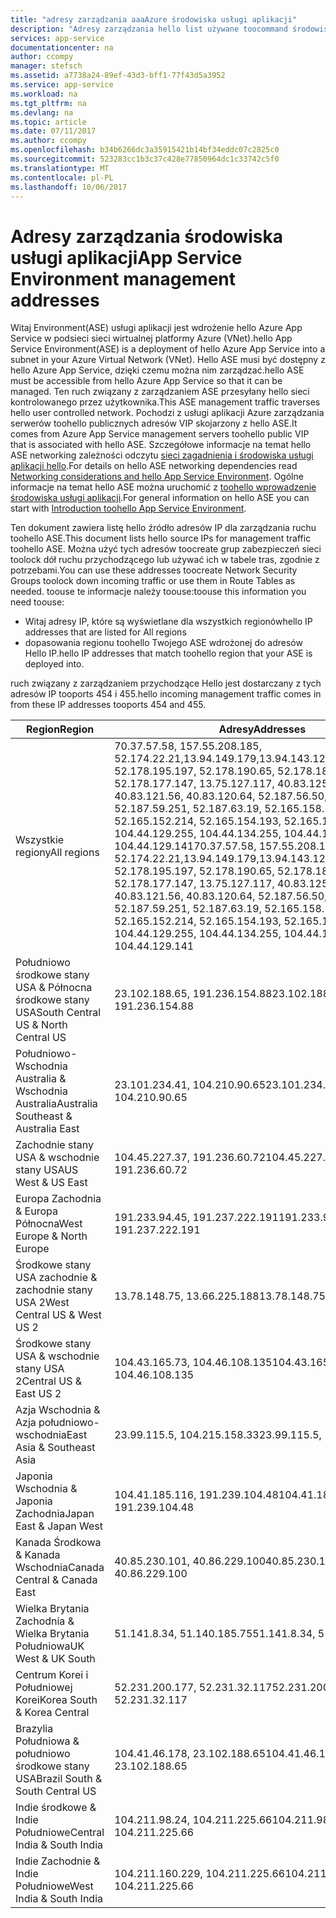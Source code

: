 ```yaml
---
title: "adresy zarządzania aaaAzure środowiska usługi aplikacji"
description: "Adresy zarządzania hello list używane toocommand środowiska usługi aplikacji"
services: app-service
documentationcenter: na
author: ccompy
manager: stefsch
ms.assetid: a7738a24-89ef-43d3-bff1-77f43d5a3952
ms.service: app-service
ms.workload: na
ms.tgt_pltfrm: na
ms.devlang: na
ms.topic: article
ms.date: 07/11/2017
ms.author: ccompy
ms.openlocfilehash: b34b6266dc3a35915421b14bf34eddc07c2825c0
ms.sourcegitcommit: 523283cc1b3c37c428e77850964dc1c33742c5f0
ms.translationtype: MT
ms.contentlocale: pl-PL
ms.lasthandoff: 10/06/2017
---
```

# <a name="app-service-environment-management-addresses"></a><span data-ttu-id="5593e-103">Adresy zarządzania środowiska usługi aplikacji</span><span class="sxs-lookup"><span data-stu-id="5593e-103">App Service Environment management addresses</span></span>

<span data-ttu-id="5593e-104">Witaj Environment(ASE) usługi aplikacji jest wdrożenie hello Azure App Service w podsieci sieci wirtualnej platformy Azure (VNet).</span><span class="sxs-lookup"><span data-stu-id="5593e-104">hello App Service Environment(ASE) is a deployment of hello Azure App Service into a subnet in your Azure Virtual Network (VNet).</span></span>  <span data-ttu-id="5593e-105">Hello ASE musi być dostępny z hello Azure App Service, dzięki czemu można nim zarządzać.</span><span class="sxs-lookup"><span data-stu-id="5593e-105">hello ASE must be accessible from hello Azure App Service so that it can be managed.</span></span>  <span data-ttu-id="5593e-106">Ten ruch związany z zarządzaniem ASE przesyłany hello sieci kontrolowanego przez użytkownika.</span><span class="sxs-lookup"><span data-stu-id="5593e-106">This ASE management traffic traverses hello user controlled network.</span></span>  <span data-ttu-id="5593e-107">Pochodzi z usługi aplikacji Azure zarządzania serwerów toohello publicznych adresów VIP skojarzony z hello ASE.</span><span class="sxs-lookup"><span data-stu-id="5593e-107">It comes from Azure App Service management servers toohello public VIP that is associated with hello ASE.</span></span>  <span data-ttu-id="5593e-108">Szczegółowe informacje na temat hello ASE networking zależności odczytu [sieci zagadnienia i środowiska usługi aplikacji hello][networking].</span><span class="sxs-lookup"><span data-stu-id="5593e-108">For details on hello ASE networking dependencies read [Networking considerations and hello App Service Environment][networking].</span></span>  <span data-ttu-id="5593e-109">Ogólne informacje na temat hello ASE można uruchomić z [toohello wprowadzenie środowiska usługi aplikacji][intro].</span><span class="sxs-lookup"><span data-stu-id="5593e-109">For general information on hello ASE you can start with [Introduction toohello App Service Environment][intro].</span></span>

<span data-ttu-id="5593e-110">Ten dokument zawiera listę hello źródło adresów IP dla zarządzania ruchu toohello ASE.</span><span class="sxs-lookup"><span data-stu-id="5593e-110">This document lists hello source IPs for management traffic toohello ASE.</span></span> <span data-ttu-id="5593e-111">Można użyć tych adresów toocreate grup zabezpieczeń sieci toolock dół ruchu przychodzącego lub używać ich w tabele tras, zgodnie z potrzebami.</span><span class="sxs-lookup"><span data-stu-id="5593e-111">You can use these addresses toocreate Network Security Groups toolock down incoming traffic or use them in Route Tables as needed.</span></span>  <span data-ttu-id="5593e-112">toouse te informacje należy toouse:</span><span class="sxs-lookup"><span data-stu-id="5593e-112">toouse this information you need toouse:</span></span>

* <span data-ttu-id="5593e-113">Witaj adresy IP, które są wyświetlane dla wszystkich regionów</span><span class="sxs-lookup"><span data-stu-id="5593e-113">hello IP addresses that are listed for All regions</span></span>
* <span data-ttu-id="5593e-114">dopasowania regionu toohello Twojego ASE wdrożonej do adresów Hello IP.</span><span class="sxs-lookup"><span data-stu-id="5593e-114">hello IP addresses that match toohello region that your ASE is deployed into.</span></span>

<span data-ttu-id="5593e-115">ruch związany z zarządzaniem przychodzące Hello jest dostarczany z tych adresów IP tooports 454 i 455.</span><span class="sxs-lookup"><span data-stu-id="5593e-115">hello incoming management traffic comes in from these IP addresses tooports 454 and 455.</span></span>

| <span data-ttu-id="5593e-116">Region</span><span class="sxs-lookup"><span data-stu-id="5593e-116">Region</span></span> | <span data-ttu-id="5593e-117">Adresy</span><span class="sxs-lookup"><span data-stu-id="5593e-117">Addresses</span></span> |
|--------|-----------|
| <span data-ttu-id="5593e-118">Wszystkie regiony</span><span class="sxs-lookup"><span data-stu-id="5593e-118">All regions</span></span> | <span data-ttu-id="5593e-119">70.37.57.58, 157.55.208.185, 52.174.22.21,13.94.149.179,13.94.143.126,13.94.141.115, 52.178.195.197, 52.178.190.65, 52.178.184.149, 52.178.177.147, 13.75.127.117, 40.83.125.161, 40.83.121.56, 40.83.120.64, 52.187.56.50, 52.187.63.37, 52.187.59.251, 52.187.63.19, 52.165.158.140, 52.165.152.214, 52.165.154.193, 52.165.153.122, 104.44.129.255, 104.44.134.255, 104.44.129.243, 104.44.129.141</span><span class="sxs-lookup"><span data-stu-id="5593e-119">70.37.57.58, 157.55.208.185, 52.174.22.21,13.94.149.179,13.94.143.126,13.94.141.115, 52.178.195.197, 52.178.190.65, 52.178.184.149, 52.178.177.147, 13.75.127.117, 40.83.125.161, 40.83.121.56, 40.83.120.64, 52.187.56.50, 52.187.63.37, 52.187.59.251, 52.187.63.19, 52.165.158.140, 52.165.152.214, 52.165.154.193, 52.165.153.122, 104.44.129.255, 104.44.134.255, 104.44.129.243, 104.44.129.141</span></span> |
| <span data-ttu-id="5593e-120">Południowo środkowe stany USA & Północna środkowe stany USA</span><span class="sxs-lookup"><span data-stu-id="5593e-120">South Central US & North Central US</span></span> | <span data-ttu-id="5593e-121">23.102.188.65, 191.236.154.88</span><span class="sxs-lookup"><span data-stu-id="5593e-121">23.102.188.65, 191.236.154.88</span></span> |
| <span data-ttu-id="5593e-122">Południowo-Wschodnia Australia & Wschodnia Australia</span><span class="sxs-lookup"><span data-stu-id="5593e-122">Australia Southeast & Australia East</span></span> | <span data-ttu-id="5593e-123">23.101.234.41, 104.210.90.65</span><span class="sxs-lookup"><span data-stu-id="5593e-123">23.101.234.41, 104.210.90.65</span></span> |
| <span data-ttu-id="5593e-124">Zachodnie stany USA & wschodnie stany USA</span><span class="sxs-lookup"><span data-stu-id="5593e-124">US West & US East</span></span> | <span data-ttu-id="5593e-125">104.45.227.37, 191.236.60.72</span><span class="sxs-lookup"><span data-stu-id="5593e-125">104.45.227.37, 191.236.60.72</span></span> |
| <span data-ttu-id="5593e-126">Europa Zachodnia & Europa Północna</span><span class="sxs-lookup"><span data-stu-id="5593e-126">West Europe & North Europe</span></span> | <span data-ttu-id="5593e-127">191.233.94.45, 191.237.222.191</span><span class="sxs-lookup"><span data-stu-id="5593e-127">191.233.94.45, 191.237.222.191</span></span> |
| <span data-ttu-id="5593e-128">Środkowe stany USA zachodnie & zachodnie stany USA 2</span><span class="sxs-lookup"><span data-stu-id="5593e-128">West Central US & West US 2</span></span> | <span data-ttu-id="5593e-129">13.78.148.75, 13.66.225.188</span><span class="sxs-lookup"><span data-stu-id="5593e-129">13.78.148.75, 13.66.225.188</span></span> |
| <span data-ttu-id="5593e-130">Środkowe stany USA & wschodnie stany USA 2</span><span class="sxs-lookup"><span data-stu-id="5593e-130">Central US & East US 2</span></span> | <span data-ttu-id="5593e-131">104.43.165.73, 104.46.108.135</span><span class="sxs-lookup"><span data-stu-id="5593e-131">104.43.165.73, 104.46.108.135</span></span> |
| <span data-ttu-id="5593e-132">Azja Wschodnia & Azja południowo-wschodnia</span><span class="sxs-lookup"><span data-stu-id="5593e-132">East Asia & Southeast Asia</span></span> | <span data-ttu-id="5593e-133">23.99.115.5, 104.215.158.33</span><span class="sxs-lookup"><span data-stu-id="5593e-133">23.99.115.5, 104.215.158.33</span></span> |
| <span data-ttu-id="5593e-134">Japonia Wschodnia & Japonia Zachodnia</span><span class="sxs-lookup"><span data-stu-id="5593e-134">Japan East & Japan West</span></span> | <span data-ttu-id="5593e-135">104.41.185.116, 191.239.104.48</span><span class="sxs-lookup"><span data-stu-id="5593e-135">104.41.185.116, 191.239.104.48</span></span> |
| <span data-ttu-id="5593e-136">Kanada Środkowa & Kanada Wschodnia</span><span class="sxs-lookup"><span data-stu-id="5593e-136">Canada Central & Canada East</span></span> | <span data-ttu-id="5593e-137">40.85.230.101, 40.86.229.100</span><span class="sxs-lookup"><span data-stu-id="5593e-137">40.85.230.101, 40.86.229.100</span></span> |
| <span data-ttu-id="5593e-138">Wielka Brytania Zachodnia & Wielka Brytania Południowa</span><span class="sxs-lookup"><span data-stu-id="5593e-138">UK West & UK South</span></span> | <span data-ttu-id="5593e-139">51.141.8.34, 51.140.185.75</span><span class="sxs-lookup"><span data-stu-id="5593e-139">51.141.8.34, 51.140.185.75</span></span> |
| <span data-ttu-id="5593e-140">Centrum Korei i Południowej Korei</span><span class="sxs-lookup"><span data-stu-id="5593e-140">Korea South & Korea Central</span></span> | <span data-ttu-id="5593e-141">52.231.200.177, 52.231.32.117</span><span class="sxs-lookup"><span data-stu-id="5593e-141">52.231.200.177, 52.231.32.117</span></span> |
| <span data-ttu-id="5593e-142">Brazylia Południowa & południowo środkowe stany USA</span><span class="sxs-lookup"><span data-stu-id="5593e-142">Brazil South & South Central US</span></span>| <span data-ttu-id="5593e-143">104.41.46.178, 23.102.188.65</span><span class="sxs-lookup"><span data-stu-id="5593e-143">104.41.46.178, 23.102.188.65</span></span> |
| <span data-ttu-id="5593e-144">Indie środkowe & Indie Południowe</span><span class="sxs-lookup"><span data-stu-id="5593e-144">Central India & South India</span></span> | <span data-ttu-id="5593e-145">104.211.98.24, 104.211.225.66</span><span class="sxs-lookup"><span data-stu-id="5593e-145">104.211.98.24, 104.211.225.66</span></span> |
| <span data-ttu-id="5593e-146">Indie Zachodnie & Indie Południowe</span><span class="sxs-lookup"><span data-stu-id="5593e-146">West India & South India</span></span> | <span data-ttu-id="5593e-147">104.211.160.229, 104.211.225.66</span><span class="sxs-lookup"><span data-stu-id="5593e-147">104.211.160.229, 104.211.225.66</span></span> |


<!-- LINKS -->
[networking]: ./network-info.md
[intro]: ./intro.md
